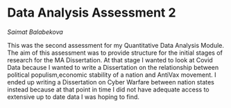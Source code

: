 # Data Analysis Assessment 2
*Saimat Balabekova*

This was the second assessment for my Quantitative Data Analysis Module. The aim of this assessment was to provide structure for the initial stages of research for the MA Dissertation. At that stage I wanted to look at Covid Data because I wanted to write a Dissertation on the relationship between political populism,economic stability of a nation and AntiVax movement. I ended up writing a Dissertation on Cyber Warfare between nation states instead because at that point in time I did not have adequate access to extensive up to date data I was hoping to find.